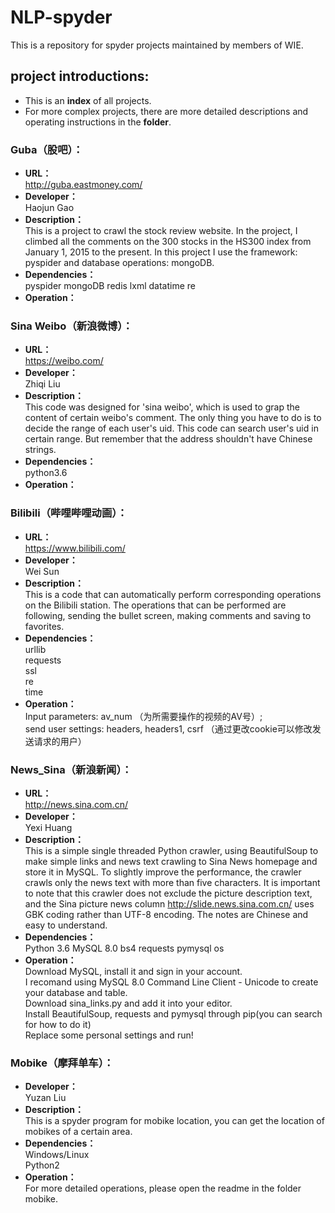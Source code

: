 # NLP-spyder
This is a repository for spyder projects maintained by members of WIE.
## project introductions:
* This is an **index** of all projects.<br/> 
* For more complex projects, there are more detailed descriptions and operating instructions in the **folder**.

### Guba（股吧）：
* **URL：** <br/> 
http://guba.eastmoney.com/
* **Developer：**<br/> 
Haojun Gao
* **Description：**<br/> 
This is a project to crawl the stock review website. In the project, I climbed all the comments on the 300 stocks in the HS300 index from January 1, 2015 to the present. In this project I use the framework: pyspider and database operations: mongoDB.
* **Dependencies：**<br/> 
pyspider
mongoDB
redis
lxml
datatime
re
* **Operation：**<br/> 

### Sina Weibo（新浪微博）：
* **URL：**<br/> 
https://weibo.com/
* **Developer：**<br/> 
Zhiqi Liu
* **Description：**<br/> 
This code was designed for 'sina weibo', which is used to grap the content of certain weibo's comment. The only thing you have to do is to decide the range of each user's uid. This code can search user's uid in certain range. But remember that the address shouldn't have Chinese strings.
* **Dependencies：**<br/> 
python3.6
* **Operation：**<br/> 

### Bilibili（哔哩哔哩动画）：
* **URL：** <br/> 
https://www.bilibili.com/
* **Developer：**<br/> 
Wei Sun
* **Description：**<br/> 
This is a code that can automatically perform corresponding operations on the Bilibili station. The operations that can be performed are following, sending the bullet screen, making comments and saving to favorites.
* **Dependencies：**<br/> 
urllib<br/> 
requests<br/> 
ssl<br/> 
re<br/> 
time
* **Operation：**<br/> 
Input parameters: av_num （为所需要操作的视频的AV号）; <br/> 
send user settings: headers, headers1, csrf （通过更改cookie可以修改发送请求的用户）

### News_Sina（新浪新闻）：
* **URL：**<br/> 
http://news.sina.com.cn/
* **Developer：**<br/> 
Yexi Huang
* **Description：**<br/> 
This is a simple single threaded Python crawler, using BeautifulSoup to make simple links and news text crawling to Sina News homepage and store it in MySQL. To slightly improve the performance, the crawler crawls only the news text with more than five characters. It is important to note that this crawler does not exclude the picture description text, and the Sina picture news column http://slide.news.sina.com.cn/ uses GBK coding rather than UTF-8 encoding. The notes are Chinese and easy to understand.
* **Dependencies：**<br/> 
Python 3.6
MySQL 8.0
bs4
requests
pymysql
os
* **Operation：**<br/> 
Download MySQL, install it and sign in your account.<br/> 
I recomand using MySQL 8.0 Command Line Client - Unicode to create your database and table.<br/> 
Download sina_links.py and add it into your editor.<br/> 
Install BeautifulSoup, requests and pymysql through pip(you can search for how to do it)<br/> 
Replace some personal settings and run!<br/> 

### Mobike（摩拜单车）：
* **Developer：**<br/> 
Yuzan Liu
* **Description：**<br/> 
This is a spyder program for mobike location, you can get the location of mobikes of a certain area.
* **Dependencies：**<br/> 
Windows/Linux<br/> 
Python2
* **Operation：**<br/> 
For more detailed operations, please open the readme in the folder mobike.
